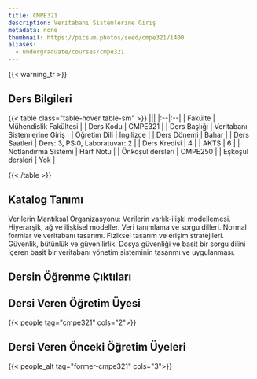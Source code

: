 ```yaml
---
title: CMPE321
description: Veritabanı Sistemlerine Giriş
metadata: none
thumbnail: https://picsum.photos/seed/cmpe321/1400
aliases:
  - undergraduate/courses/cmpe321
---
```


{{< warning_tr >}}
## Ders Bilgileri

<!-- prettier-ignore-start -->
{{< table class="table-hover table-sm" >}}
|||
|:--|:--|
| Fakülte | Mühendislik Fakültesi |
| Ders Kodu | CMPE321 |
| Ders Başlığı | Veritabanı Sistemlerine Giriş |
| Öğretim Dili | İngilizce |
| Ders Dönemi | Bahar |
| Ders Saatleri | Ders: 3, PS:0, Laboratuvar: 2 |
| Ders Kredisi | 4 |
| AKTS | 6 |
| Notlandırma Sistemi | Harf Notu |
| Önkoşul dersleri | CMPE250 |
| Eşkoşul dersleri | Yok |

{{< /table >}}
<!-- prettier-ignore-end -->

## Katalog Tanımı

Verilerin Mantıksal Organizasyonu: Verilerin varlık-ilişki modellemesi. Hiyerarşik, ağ ve ilişkisel modeller. Veri tanımlama ve sorgu dilleri. Normal formlar ve veritabanı tasarımı. Fiziksel tasarım ve erişim stratejileri. Güvenlik, bütünlük ve güvenilirlik. Dosya güvenliği ve basit bir sorgu dilini içeren basit bir veritabanı yönetim sisteminin tasarımı ve uygulanması.

## Dersin Öğrenme Çıktıları

## Dersi Veren Öğretim Üyesi

{{< people tag="cmpe321" cols="2">}}

## Dersi Veren Önceki Öğretim Üyeleri

{{< people_alt tag="former-cmpe321" cols="3">}}
